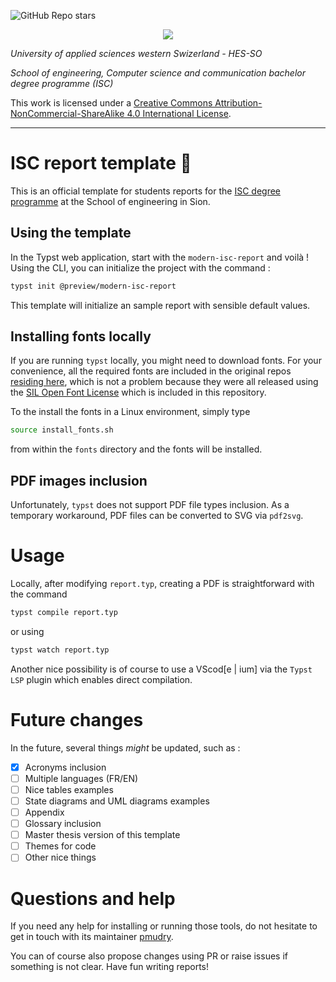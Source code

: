 ![GitHub Repo stars](https://img.shields.io/github/stars/ISC-HEI/modern-isc-report)

<p align="center">
  <a href="https://hevs.ch/isc">
  <img src="https://user-images.githubusercontent.com/4624112/214764929-89aa8609-c540-4cc0-9905-23886814772e.png"/>    
  </a>
</p>

*University of applied sciences western Swizerland - HES-SO*

*School of engineering, Computer science and communication bachelor degree programme (ISC)*

This work is licensed under a
[Creative Commons Attribution-NonCommercial-ShareAlike 4.0 International License][cc-by-nc-sa].

[cc-by-nc-sa]: http://creativecommons.org/licenses/by-nc-sa/4.0/
[cc-by-nc-sa-image]: https://licensebuttons.net/l/by-nc-sa/4.0/88x31.png
[cc-by-nc-sa-shield]: https://img.shields.io/badge/License-CC%20BY--NC--SA%204.0-lightgrey.svg

---

# ISC report template :scroll:

This is an official template for students reports for the [ISC degree programme](https://isc.hevs.ch/) at the School of engineering in Sion. 

## Using the template

In the Typst web application, start with the `modern-isc-report` and voilà ! Using the CLI, you can initialize the project with the command : 

```bash
typst init @preview/modern-isc-report
```

This template will initialize an sample report with sensible default values.

## Installing fonts locally

If you are running `typst` locally, you might need to download fonts. For your convenience, all the required fonts are included in the original repos [residing here](https://github.com/ISC-HEI/ISC-report), which is not a problem because they were all released using the [SIL Open Font License](https://openfontlicense.org/) which is included in this repository.

To the install the fonts in a Linux environment, simply type

```bash
source install_fonts.sh
```

from within the `fonts` directory and the fonts will be installed.

## PDF images inclusion

Unfortunately, `typst` does not support PDF file types inclusion. As a temporary workaround, PDF files can be converted to SVG via `pdf2svg`.

# Usage

Locally, after modifying `report.typ`, creating a PDF is straightforward with the command

```bash
typst compile report.typ
```

or using 

```bash
typst watch report.typ
```

Another nice possibility is of course to use a VScod[e | ium] via the `Typst LSP` plugin which enables direct compilation.

# Future changes

In the future, several things _might_ be updated, such as :

- [x] Acronyms inclusion
- [ ] Multiple languages (FR/EN)
- [ ] Nice tables examples
- [ ] State diagrams and UML diagrams examples
- [ ] Appendix
- [ ] Glossary inclusion
- [ ] Master thesis version of this template
- [ ] Themes for code
- [ ] Other nice things

# Questions and help

If you need any help for installing or running those tools, do not hesitate to get in touch with its maintainer [pmudry](https://github.com/pmudry).

You can of course also propose changes using PR or raise issues if something is not clear. Have fun writing reports!
